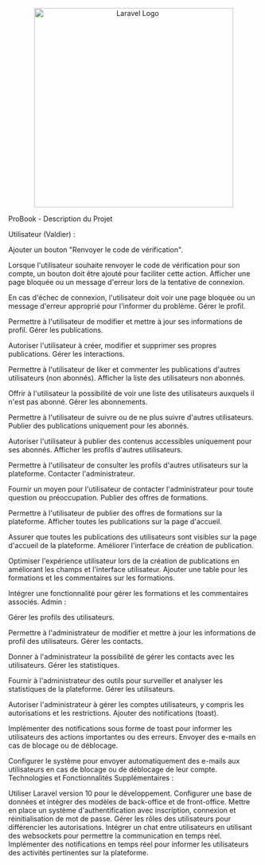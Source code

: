 <p align="center"><a href="https://laravel.com" target="_blank"><img src="https://raw.githubusercontent.com/laravel/art/master/logo-lockup/5%20SVG/2%20CMYK/1%20Full%20Color/laravel-logolockup-cmyk-red.svg" width="400" alt="Laravel Logo"></a></p>

ProBook - Description du Projet

Utilisateur (Valdier) :

Ajouter un bouton "Renvoyer le code de vérification".

Lorsque l'utilisateur souhaite renvoyer le code de vérification pour son compte, un bouton doit être ajouté pour faciliter cette action.
Afficher une page bloquée ou un message d'erreur lors de la tentative de connexion.

En cas d'échec de connexion, l'utilisateur doit voir une page bloquée ou un message d'erreur approprié pour l'informer du problème.
Gérer le profil.

Permettre à l'utilisateur de modifier et mettre à jour ses informations de profil.
Gérer les publications.

Autoriser l'utilisateur à créer, modifier et supprimer ses propres publications.
Gérer les interactions.

Permettre à l'utilisateur de liker et commenter les publications d'autres utilisateurs (non abonnés).
Afficher la liste des utilisateurs non abonnés.

Offrir à l'utilisateur la possibilité de voir une liste des utilisateurs auxquels il n'est pas abonné.
Gérer les abonnements.

Permettre à l'utilisateur de suivre ou de ne plus suivre d'autres utilisateurs.
Publier des publications uniquement pour les abonnés.

Autoriser l'utilisateur à publier des contenus accessibles uniquement pour ses abonnés.
Afficher les profils d'autres utilisateurs.

Permettre à l'utilisateur de consulter les profils d'autres utilisateurs sur la plateforme.
Contacter l'administrateur.

Fournir un moyen pour l'utilisateur de contacter l'administrateur pour toute question ou préoccupation.
Publier des offres de formations.

Permettre à l'utilisateur de publier des offres de formations sur la plateforme.
Afficher toutes les publications sur la page d'accueil.

Assurer que toutes les publications des utilisateurs sont visibles sur la page d'accueil de la plateforme.
Améliorer l'interface de création de publication.

Optimiser l'expérience utilisateur lors de la création de publications en améliorant les champs et l'interface utilisateur.
Ajouter une table pour les formations et les commentaires sur les formations.

Intégrer une fonctionnalité pour gérer les formations et les commentaires associés.
Admin :

Gérer les profils des utilisateurs.

Permettre à l'administrateur de modifier et mettre à jour les informations de profil des utilisateurs.
Gérer les contacts.

Donner à l'administrateur la possibilité de gérer les contacts avec les utilisateurs.
Gérer les statistiques.

Fournir à l'administrateur des outils pour surveiller et analyser les statistiques de la plateforme.
Gérer les utilisateurs.

Autoriser l'administrateur à gérer les comptes utilisateurs, y compris les autorisations et les restrictions.
Ajouter des notifications (toast).

Implémenter des notifications sous forme de toast pour informer les utilisateurs des actions importantes ou des erreurs.
Envoyer des e-mails en cas de blocage ou de déblocage.

Configurer le système pour envoyer automatiquement des e-mails aux utilisateurs en cas de blocage ou de déblocage de leur compte.
Technologies et Fonctionnalités Supplémentaires :

Utiliser Laravel version 10 pour le développement.
Configurer une base de données et intégrer des modèles de back-office et de front-office.
Mettre en place un système d'authentification avec inscription, connexion et réinitialisation de mot de passe.
Gérer les rôles des utilisateurs pour différencier les autorisations.
Intégrer un chat entre utilisateurs en utilisant des websockets pour permettre la communication en temps réel.
Implémenter des notifications en temps réel pour informer les utilisateurs des activités pertinentes sur la plateforme.
